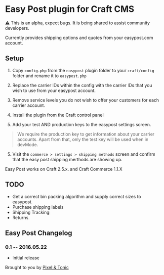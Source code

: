 # Easy Post plugin for Craft CMS

⚠️ This is an alpha, expect bugs. It is being shared to assist community developers.

Currently provides shipping options and quotes from your easypost.com account.

## Setup

1) Copy `config.php` from the `easypost` plugin folder to your `craft/config` folder and rename it to 
`easypost.php`

2) Replace the carrier IDs within the config with the carrier IDs that you wish to use from your easypost account.

3) Remove service levels you do not wish to offer your customers for each carrier account.

4) Install the plugin from the Craft control panel

4) Add your test AND production keys to the easypost settings screen.

> We require the production key to get information about your carrier accounts. Apart from that, only the test key will be used when in devMode.

5) Visit the `commerce > settings > shipping methods` screen and confirm that
the easy post shipping merthods are showing up.

Easy Post works on Craft 2.5.x. and Craft Commerce 1.1.X

## TODO

* Get a correct bin packing algorithm and supply correct sizes to easypost.
* Purchase shipping labels
* Shipping Tracking
* Returns.

## Easy Post Changelog

### 0.1 -- 2016.05.22

* Initial release

Brought to you by [Pixel & Tonic](http://craftcommerce.com)
